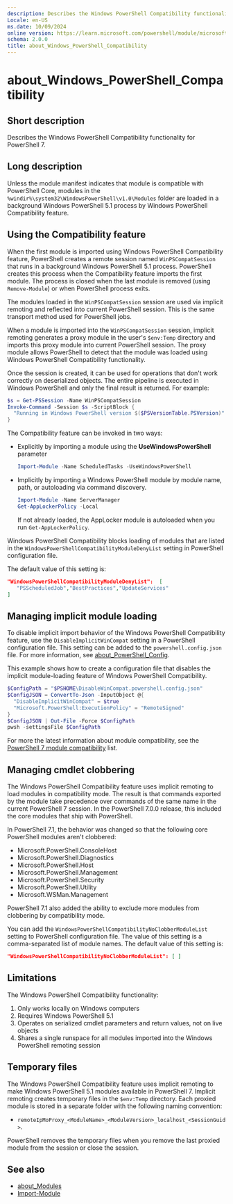 ```yaml
---
description: Describes the Windows PowerShell Compatibility functionality for PowerShell 7.
Locale: en-US
ms.date: 10/09/2024
online version: https://learn.microsoft.com/powershell/module/microsoft.powershell.core/about/about_windows_powershell_compatibility?view=powershell-7.6&WT.mc_id=ps-gethelp
schema: 2.0.0
title: about_Windows_PowerShell_Compatibility
---
```

# about_Windows_PowerShell_Compatibility

## Short description

Describes the Windows PowerShell Compatibility functionality for PowerShell 7.

## Long description

Unless the module manifest indicates that module is compatible with PowerShell
Core, modules in the `%windir%\system32\WindowsPowerShell\v1.0\Modules` folder
are loaded in a background Windows PowerShell 5.1 process by Windows PowerShell
Compatibility feature.

## Using the Compatibility feature

When the first module is imported using Windows PowerShell Compatibility
feature, PowerShell creates a remote session named `WinPSCompatSession` that
runs in a background Windows PowerShell 5.1 process. PowerShell creates this
process when the Compatibility feature imports the first module. The process is
closed when the last module is removed (using `Remove-Module`) or when
PowerShell process exits.

The modules loaded in the `WinPSCompatSession` session are used via implicit
remoting and reflected into current PowerShell session. This is the same
transport method used for PowerShell jobs.

When a module is imported into the `WinPSCompatSession` session, implicit
remoting generates a proxy module in the user's `$env:Temp` directory and
imports this proxy module into current PowerShell session. The proxy module
allows PowerShell to detect that the module was loaded using Windows PowerShell
Compatibility functionality.

Once the session is created, it can be used for operations that don't work
correctly on deserialized objects. The entire pipeline is executed in Windows
PowerShell and only the final result is returned. For example:

```powershell
$s = Get-PSSession -Name WinPSCompatSession
Invoke-Command -Session $s -ScriptBlock {
  "Running in Windows PowerShell version $($PSVersionTable.PSVersion)"
}
```

The Compatibility feature can be invoked in two ways:

- Explicitly by importing a module using the **UseWindowsPowerShell** parameter

  ```powershell
  Import-Module -Name ScheduledTasks -UseWindowsPowerShell
  ```

- Implicitly by importing a Windows PowerShell module by module name, path, or
  autoloading via command discovery.

  ```powershell
  Import-Module -Name ServerManager
  Get-AppLockerPolicy -Local
  ```

  If not already loaded, the AppLocker module is autoloaded when you run
  `Get-AppLockerPolicy`.

Windows PowerShell Compatibility blocks loading of modules that are listed in
the `WindowsPowerShellCompatibilityModuleDenyList` setting in PowerShell
configuration file.

The default value of this setting is:

```json
"WindowsPowerShellCompatibilityModuleDenyList":  [
   "PSScheduledJob","BestPractices","UpdateServices"
]
```

## Managing implicit module loading

To disable implicit import behavior of the Windows PowerShell Compatibility
feature, use the `DisableImplicitWinCompat` setting in a PowerShell
configuration file. This setting can be added to the `powershell.config.json`
file. For more information, see [about_PowerShell_Config][02].

This example shows how to create a configuration file that disables the
implicit module-loading feature of Windows PowerShell Compatibility.

```powershell
$ConfigPath = "$PSHOME\DisableWinCompat.powershell.config.json"
$ConfigJSON = ConvertTo-Json -InputObject @{
  "DisableImplicitWinCompat" = $true
  "Microsoft.PowerShell:ExecutionPolicy" = "RemoteSigned"
}
$ConfigJSON | Out-File -Force $ConfigPath
pwsh -settingsFile $ConfigPath
```

For more the latest information about module compatibility, see the
[PowerShell 7 module compatibility][03] list.

## Managing cmdlet clobbering

The Windows PowerShell Compatibility feature uses implicit remoting to load
modules in compatibility mode. The result is that commands exported by the
module take precedence over commands of the same name in the current PowerShell
7 session. In the PowerShell 7.0.0 release, this included the core modules that
ship with PowerShell.

In PowerShell 7.1, the behavior was changed so that the following core
PowerShell modules aren't clobbered:

- Microsoft.PowerShell.ConsoleHost
- Microsoft.PowerShell.Diagnostics
- Microsoft.PowerShell.Host
- Microsoft.PowerShell.Management
- Microsoft.PowerShell.Security
- Microsoft.PowerShell.Utility
- Microsoft.WSMan.Management

PowerShell 7.1 also added the ability to exclude more modules from clobbering
by compatibility mode.

You can add the `WindowsPowerShellCompatibilityNoClobberModuleList` setting to
PowerShell configuration file. The value of this setting is a comma-separated
list of module names. The default value of this setting is:

```json
"WindowsPowerShellCompatibilityNoClobberModuleList": [ ]
```

## Limitations

The Windows PowerShell Compatibility functionality:

1. Only works locally on Windows computers
1. Requires Windows PowerShell 5.1
1. Operates on serialized cmdlet parameters and return values, not on live
   objects
1. Shares a single runspace for all modules imported into the Windows
   PowerShell remoting session

## Temporary files

The Windows PowerShell Compatibility feature uses implicit remoting to make
Windows PowerShell 5.1 modules available in PowerShell 7. Implicit remoting
creates temporary files in the `$env:Temp` directory. Each proxied module is
stored in a separate folder with the following naming convention:

- `remoteIpMoProxy_<ModuleName>_<ModuleVersion>_localhost_<SessionGuid>`.

PowerShell removes the temporary files when you remove the last proxied module
from the session or close the session.

## See also

- [about_Modules][01]
- [Import-Module][04]

<!-- link references -->
[01]: about_Modules.md
[02]: about_Powershell_Config.md
[03]: https://aka.ms/PSModuleCompat
[04]: xref:Microsoft.PowerShell.Core.Import-Module
